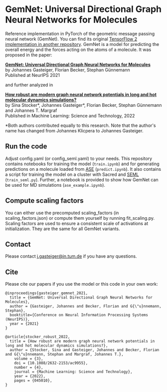 # GemNet: Universal Directional Graph Neural Networks for Molecules

Reference implementation in PyTorch of the geometric message passing neural network (GemNet). You can find its original [TensorFlow 2 implementation in another repository](https://github.com/TUM-DAML/gemnet_tf). GemNet is a model for predicting the overall energy and the forces acting on the atoms of a molecule. It was proposed in the paper:

**[GemNet: Universal Directional Graph Neural Networks for Molecules](https://www.cs.cit.tum.de/daml/gemnet/)**  
by Johannes Gasteiger, Florian Becker, Stephan Günnemann  
Published at NeurIPS 2021

and further analyzed in

**[How robust are modern graph neural network potentials in long and hot molecular dynamics simulations?](https://www.cs.cit.tum.de/daml/gemnet/)**  
by Sina Stocker\*, Johannes Gasteiger\*, Florian Becker, Stephan Günnemann and Johannes T. Margraf  
Published in Machine Learning: Science and Technology, 2022

\*Both authors contributed equally to this research. Note that the author's name has changed from Johannes Klicpera to Johannes Gasteiger.

## Run the code
Adjust config.yaml (or config_seml.yaml) to your needs.
This repository contains notebooks for training the model (`train.ipynb`) and for generating predictions on a molecule loaded from [ASE](https://wiki.fysik.dtu.dk/ase/) (`predict.ipynb`). It also contains a script for training the model on a cluster with Sacred and [SEML](https://github.com/TUM-DAML/seml) (`train_seml.py`). Further, a notebook is provided to show how GemNet can be used for MD simulations (`ase_example.ipynb`).

## Compute scaling factors
You can either use the precomputed scaling_factors (in scaling_factors.json) or compute them yourself by running fit_scaling.py. Scaling factors are used to ensure a consistent scale of activations at initialization. They are the same for all GemNet variants.

## Contact
Please contact j.gasteiger@in.tum.de if you have any questions.

## Cite
Please cite our papers if you use the model or this code in your own work:

```
@inproceedings{gasteiger_gemnet_2021,
  title = {GemNet: Universal Directional Graph Neural Networks for Molecules},
  author = {Gasteiger, Johannes and Becker, Florian and G{\"u}nnemann, Stephan},
  booktitle={Conference on Neural Information Processing Systems (NeurIPS)},
  year = {2021}
}
```

```
@article{stocker_robust_2022,
  title = {How robust are modern graph neural network potentials in long and hot molecular dynamics simulations?},
  author = {Stocker, Sina and Gasteiger, Johannes and Becker, Florian and G{\"u}nnemann, Stephan and Margraf, Johannes T.},
    volume = {3},
    doi = {10.1088/2632-2153/ac9955},
    number = {4},
    journal = {Machine Learning: Science and Technology},
    year = {2022},
    pages = {045010},
}
```
